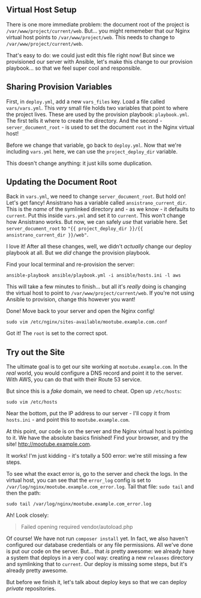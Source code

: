 ## Virtual Host Setup

There is one more immediate problem: the document root of the project is
`/var/www/project/current/web`. But... you might rememeber that our Nginx virtual
host points to  `/var/www/project/web`. This needs to change to
`/var/www/project/current/web`.

That's easy to do: we could just edit this file right now! But since we provisioned
our server with Ansible, let's make this change to our provision playbook... so that
we feel super cool and responsible.

## Sharing Provision Variables

First, in `deploy.yml`, add a new `vars_files` key. Load a file called `vars/vars.yml`.
This *very* small file holds two variables that point to where the project lives.
These are used by the provision playbook: `playbook.yml`. The first tells it where
to create the directory. And the second - `server_document_root` - is used to set
the document `root` in the Nginx virtual host!

Before we change that variable, go back to `deploy.yml`. Now that we're including
`vars.yml` here, we can use the `project_deploy_dir` variable.

This doesn't change anything: it just kills some duplication.

## Updating the Document Root

Back in `vars.yml`, we need to change `server_document_root`. But hold on! Let's
get fancy! Ansistrano has a variable called `ansistrano_current_dir`. This is the
*name* of the symlinked directory and - as we know - it defaults to `current`. Put
this inside `vars.yml` and set it to `current`. This won't change how Ansistrano works.
But now, we can safely *use* that variable here. Set `server_document_root` to
`"{{ project_deploy_dir }}/{{ ansistrano_current_dir }}/web"`.

I love it! After all these changes, well, we didn't *actually* change our deploy
playbook at all. But we *did* change the provision playbook.

Find your local terminal and re-provision the server:

```terminal
ansible-playbook ansible/playbook.yml -i ansible/hosts.ini -l aws
```

This will take a few minutes to finish... but all it's *really* doing is changing
the virtual host to point to `/var/www/project/current/web`. If you're not using
Ansible to provision, change this however you want!

Done! Move back to your server and open the Nginx config!

```terminal-silent
sudo vim /etc/nginx/sites-available/mootube.example.com.conf
```

Got it! The `root` is set to the correct spot.

## Try out the Site

The ultimate goal is to get our site working at `mootube.example.com`. In the *real*
world, you would configure a DNS record and point it to the server. With AWS, you
can do that with their Route 53 service.

But since this is a *fake* domain, we need to cheat. Open up `/etc/hosts`:

```terminal-silent
sudo vim /etc/hosts
```

Near the bottom, put the IP address to our server - I'll copy it from `hosts.ini` -
and point this to `mootube.example.com`.

At this point, our code is on the server and the Nginx virtual host is pointing
to it. We have the absolute basics finished! Find your browser, and try the
site! http://mootube.example.com.

It works! I'm just kidding - it's totally a 500 error: we're still missing a few steps.

To see what the exact error is, go to the server and check the logs. In the virtual
host, you can see that the `error_log` config is set to
`/var/log/nginx/mootube.example.com_error.log`. Tail that file: `sudo tail` and
then the path:

```terminal-silent
sudo tail /var/log/nginx/mootube.example.com_error.log
```

Ah! Look closely:

> Failed opening required vendor/autoload.php

Of course! We have not run `composer install` yet. In fact, we also haven't configured
our database credentials or any file permissions. All we've done is put our code
on the server. But... that *is* pretty awesome: we already have a system that deploys
in a very cool way: creating a new `releases` directory and symlinking that to
`current`. Our deploy is missing some steps, but it's already pretty awesome.

But before we finish it, let's talk about deploy keys so that we can deploy *private*
repositories.
